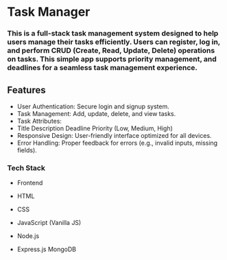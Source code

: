 # Task Manager

### This is a full-stack task management system designed to help users manage their tasks efficiently. Users can register, log in, and perform CRUD (Create, Read, Update, Delete) operations on tasks. This simple app supports priority management, and deadlines for a seamless task management experience.

## Features
* User Authentication: Secure login and signup system.
* Task Management: Add, update, delete, and view tasks.
* Task Attributes:
* Title
Description
Deadline
Priority (Low, Medium, High)
* Responsive Design: User-friendly interface optimized for all devices.
* Error Handling: Proper feedback for errors (e.g., invalid inputs, missing fields).


 ### Tech Stack
* Frontend
* HTML
* CSS
* JavaScript (Vanilla JS)

* Node.js
* Express.js
MongoDB 


